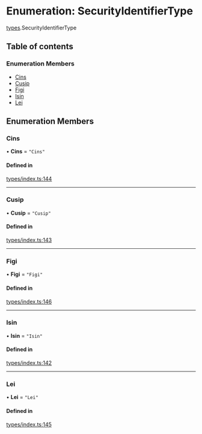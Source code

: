 # Enumeration: SecurityIdentifierType

[types](../wiki/types).SecurityIdentifierType

## Table of contents

### Enumeration Members

- [Cins](../wiki/types.SecurityIdentifierType#cins)
- [Cusip](../wiki/types.SecurityIdentifierType#cusip)
- [Figi](../wiki/types.SecurityIdentifierType#figi)
- [Isin](../wiki/types.SecurityIdentifierType#isin)
- [Lei](../wiki/types.SecurityIdentifierType#lei)

## Enumeration Members

### Cins

• **Cins** = ``"Cins"``

#### Defined in

[types/index.ts:144](https://github.com/PolymeshAssociation/polymesh-sdk/blob/2d3ac2ae/src/types/index.ts#L144)

___

### Cusip

• **Cusip** = ``"Cusip"``

#### Defined in

[types/index.ts:143](https://github.com/PolymeshAssociation/polymesh-sdk/blob/2d3ac2ae/src/types/index.ts#L143)

___

### Figi

• **Figi** = ``"Figi"``

#### Defined in

[types/index.ts:146](https://github.com/PolymeshAssociation/polymesh-sdk/blob/2d3ac2ae/src/types/index.ts#L146)

___

### Isin

• **Isin** = ``"Isin"``

#### Defined in

[types/index.ts:142](https://github.com/PolymeshAssociation/polymesh-sdk/blob/2d3ac2ae/src/types/index.ts#L142)

___

### Lei

• **Lei** = ``"Lei"``

#### Defined in

[types/index.ts:145](https://github.com/PolymeshAssociation/polymesh-sdk/blob/2d3ac2ae/src/types/index.ts#L145)
